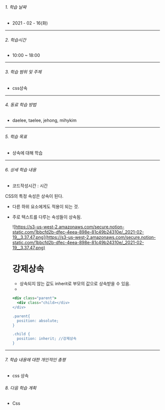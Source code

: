 

###### 1. 학습 날짜

- 2021 - 02 - 16(화)

---

###### 2. 학습시간

- 10:00 ~ 18:00

---

###### 3. 학습 범위 및 주제

- css상속

---

###### 4. 동료 학습 방법 

- daelee, taelee, jehong, mihykim

---

###### 5. 학습 목표 

- 상속에 대해 학습

---

###### 6. 상세 학습 내용

- 코드작성시간 :  시간

CSS의 특정 속성은 상속이 된다.

- 다른 하위 요소에게도 적용이 되는 것.

- 주로 텍스트를 다루는 속성들이 상속됨.

  ![https://s3-us-west-2.amazonaws.com/secure.notion-static.com/1bbcfd2b-dfec-4eea-898e-81c49b24310e/_2021-02-19__3.37.47.png](https://s3-us-west-2.amazonaws.com/secure.notion-static.com/1bbcfd2b-dfec-4eea-898e-81c49b24310e/_2021-02-19__3.37.47.png)

  # 강제상속

  - 상속되지 않는 값도 inherit로 부모의 값으로 상속받을 수 있음.
  - 

  ```jsx
  <div class="parent">
  	<div class="child></div>
  </div>
  
  .parent{
  	position: absolute;
  }
  
  .child {
  	position: inherit; //강제상속
  }
  ```

---

###### 7. 학습 내용에 대한 개인적인 총평

- css 상속

###### 8. 다음 학습 계획

- Css